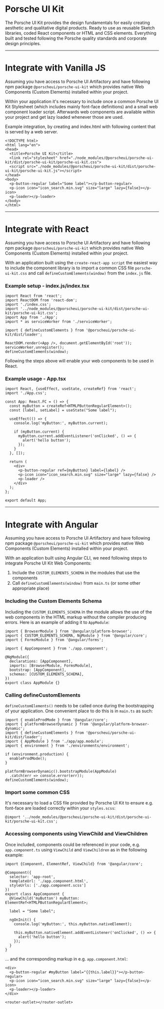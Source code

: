 # Porsche UI Kit

The Porsche UI Kit provides the design fundamentals for easily creating aesthetic and qualitative digital products. Ready to use as reusable Sketch libraries, coded React components or HTML and CSS elements. Everything built and tested following the Porsche quality standards and corporate design principles.

---

# Integrate with Vanilla JS

Assuming you have access to Porsche UI Artifactory and have following npm package `@porscheui/porsche-ui-kit` which provides native Web Components (Custom Elements) installed within your project.

Within your application it's necessary to include once a common Porsche UI Kit Stylesheet (which includes mainly font-face definitions) and a small web component loader script. Afterwards web components are available within your project and get lazy loaded whenever those are used.

Example integration, by creating and index.html with following content that is served by a web server.
```
<!DOCTYPE html>
<html lang="en">
<head>
  <title>Porsche UI Kit</title>
  <link rel="stylesheet" href="./node_modules/@porscheui/porsche-ui-kit/dist/porsche-ui-kit/porsche-ui-kit.css">
  <script src="./node_modules/@porscheui/porsche-ui-kit/dist/porsche-ui-kit/porsche-ui-kit.js"></script>
</head>
<body>
  <p-button-regular label="Some label"></p-button-regular>
  <p-icon icon="icon_search.min.svg" size="large" lazy={false}></p-icon>
  <p-loader></p-loader>
</body>
</html>
```

---

# Integrate with React

Assuming you have access to Porsche UI Artifactory and have following npm package `@porscheui/porsche-ui-kit` which provides native Web Components (Custom Elements) installed within your project.

With an application built using the `create-react-app script` the easiest way to include the component library is to import a common CSS 
file `porsche-ui-kit.css` and call `defineCustomElements(window)` from the `index.js` file.

### Example setup - index.js/index.tsx
```
import React from 'react';
import ReactDOM from 'react-dom';
import './index.css';
import '../node_modules/@porscheui/porsche-ui-kit/dist/porsche-ui-kit/porsche-ui-kit.css';
import App from './App';
import * as serviceWorker from './serviceWorker';

import { defineCustomElements } from '@porscheui/porsche-ui-kit/dist/loader';

ReactDOM.render(<App />, document.getElementById('root'));
serviceWorker.unregister();
defineCustomElements(window);
```

Following the steps above will enable your web components to be used in React.

### Example usage - App.tsx
```
import React, {useEffect, useState, createRef} from 'react';
import './App.css';

const App: React.FC = () => {
  const myButton = createRef<HTMLPButtonRegularElement>();
  const [label, setLabel] = useState("Some label");

  useEffect(() => {
    console.log('myButton:', myButton.current);

    if (myButton.current) {
      myButton.current.addEventListener('onClicked', () => {
        alert('hello button');
      });
    }
  }, []);

  return (
    <div>
      <p-button-regular ref={myButton} label={label} />
      <p-icon icon="icon_search.min.svg" size="large" lazy={false} />
      <p-loader />
    </div>
  );
};

export default App;
```

---

# Integrate with Angular

Assuming you have access to Porsche UI Artifactory and have following npm package `@porscheui/porsche-ui-kit` which provides native Web Components (Custom Elements) installed within your project.

With an application built using Angular CLI, we need following steps to integrate Porsche UI Kit Web Components:

1. Include the `CUSTOM_ELEMENTS_SCHEMA` in the modules that use the components
1. Call `defineCustomElements(window)` from `main.ts` (or some other appropriate place)


### Including the Custom Elements Schema
Including the `CUSTOM_ELEMENTS_SCHEMA` in the module allows the use of the web components in the HTML markup without the compiler producing errors. Here is an example of adding it to `AppModule`:

```
import { BrowserModule } from '@angular/platform-browser';
import { CUSTOM_ELEMENTS_SCHEMA, NgModule } from '@angular/core';
import { FormsModule } from '@angular/forms';

import { AppComponent } from './app.component';

@NgModule({
  declarations: [AppComponent],
  imports: [BrowserModule, FormsModule],
  bootstrap: [AppComponent],
  schemas: [CUSTOM_ELEMENTS_SCHEMA],
})
export class AppModule {}
```

### Calling defineCustomElements
`defineCustomElements()` needs to be called once during the bootstrapping of your application. One convenient place to do this is in `main.ts` as such:

```
import { enableProdMode } from '@angular/core';
import { platformBrowserDynamic } from '@angular/platform-browser-dynamic';
import { defineCustomElements } from '@porscheui/porsche-ui-kit/dist/loader';
import { AppModule } from './app/app.module';
import { environment } from './environments/environment';

if (environment.production) {
  enableProdMode();
}

platformBrowserDynamic().bootstrapModule(AppModule)
  .catch(err => console.error(err));
defineCustomElements(window);
```

### Import some common CSS
It's necessary to load a CSS file provided by Porsche UI Kit to ensure e.g. font-face are loaded correctly within your `styles.scss`:
```
@import '../node_modules/@porscheui/porsche-ui-kit/dist/porsche-ui-kit/porsche-ui-kit.css';
```

### Accessing components using ViewChild and ViewChildren
Once included, components could be referenced in your code, e.g. `app.component.ts` using `ViewChild` and `ViewChildren` as in the following example:

```
import {Component, ElementRef, ViewChild} from '@angular/core';

@Component({
  selector: 'app-root',
  templateUrl: './app.component.html',
  styleUrls: ['./app.component.scss']
})
export class AppComponent {
  @ViewChild('myButton') myButton: ElementRef<HTMLPButtonRegularElement>;

  label = "Some label";

  ngOnInit() {
    console.log('myButton:', this.myButton.nativeElement);

    this.myButton.nativeElement.addEventListener('onClicked', () => {
      alert('hello button');
    });
  }
}
```

… and the corresponding markup in e.g. `app.component.html`:

```
<div>
  <p-button-regular #myButton label="{{this.label}}"></p-button-regular>
  <p-icon icon="icon_search.min.svg" size="large" lazy={false}></p-icon>
  <p-loader></p-loader>
</div>

<router-outlet></router-outlet>
```